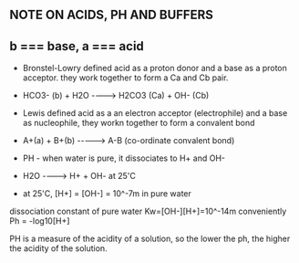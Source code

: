 ## NOTE ON ACIDS, PH AND BUFFERS

## b === base, a === acid

- Bronstel-Lowry defined acid as a proton donor and a base as a proton acceptor. they work together to form a Ca and Cb pair. 
- HCO3- (b) + H2O ----> H2CO3 (Ca) + OH- (Cb)

- Lewis defined acid as a an electron acceptor (electrophile) and a base as nucleophile, they workn together to form a convalent bond 
-  A+(a) + B+(b) -----> A-B (co-ordinate convalent bond)

- PH - when water is pure, it dissociates to H+ and OH-
- H2O ----> H+  +  OH-  at 25'C
- at 25'C, [H+] = [OH-] = 10^-7m in pure water 

dissociation constant of pure water Kw=[OH-][H+]=10^-14m
conveniently Ph = -log10[H+]

PH is a measure of the acidity of a solution, so the lower the ph, the higher the acidity of the solution. 